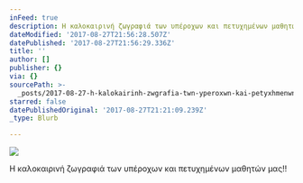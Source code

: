 ```yaml
---
inFeed: true
description: Η καλοκαιρινή ζωγραφιά των υπέροχων και πετυχημένων μαθητών μας!!
dateModified: '2017-08-27T21:56:28.507Z'
datePublished: '2017-08-27T21:56:29.336Z'
title: ''
author: []
publisher: {}
via: {}
sourcePath: >-
  _posts/2017-08-27-h-kalokairinh-zwgrafia-twn-yperoxwn-kai-petyxhmenwn-ma8htwn.md
starred: false
datePublishedOriginal: '2017-08-27T21:21:09.239Z'
_type: Blurb

---
```

![](https://the-grid-user-content.s3-us-west-2.amazonaws.com/c527611f-13c2-43ea-9b8a-9c10520c62c8.jpg)

Η καλοκαιρινή ζωγραφιά των υπέροχων και πετυχημένων μαθητών μας!!